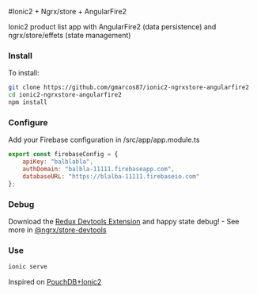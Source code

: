 #Ionic2 + Ngrx/store + AngularFire2

Ionic2 product list app with AngularFire2 (data persistence) and ngrx/store/effets (state management)

### Install
To install:
```bash
git clone https://github.com/gmarcos87/ionic2-ngrxstore-angularfire2
cd ionic2-ngrxstore-angularfire2
npm install
```
### Configure
Add your Firebase configuration in /src/app/app.module.ts
```javascript
export const firebaseConfig = {
    apiKey: "balblabla",
    authDomain: "balbla-11111.firebaseapp.com",
    databaseURL: "https://blalba-11111.firebaseio.com"
};
```

### Debug
Download the [Redux Devtools Extension](http://zalmoxisus.github.io/redux-devtools-extension/) and happy state debug! - See more in [@ngrx/store-devtools](https://github.com/ngrx/store-devtools)

### Use
```bash
ionic serve
```

Inspired on [PouchDB+Ionic2](http://gonehybrid.com/a-beginners-guide-to-using-ngrx-in-an-ionic-2-app-part-2/ "A Beginner's Guide To Using ngrx In An Ionic 2")
 
